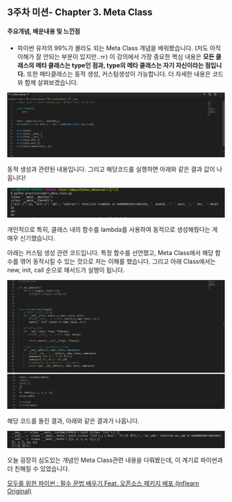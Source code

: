 ## 3주차 미션- Chapter 3. Meta Class 

#### 주요개념, 배운내용 및 느낀점

- 파이썬 유저의 99%가 몰라도 되는 Meta Class 개념을 배워봤습니다. (저도 아직 이해가 잘 안되는 부분이 있지만..ㅠ) 이 강의에서 가장 중요한 핵심 내용은 **모든 클래스의 메타 클래스는 type인 점과, type의 메타 클래스는 자기 자신이라는 점입니다.** 또한 메타클래스는 동적 생성, 커스텀생성이 가능합니다. 더 자세한 내용은 코드와 함께 살펴보겠습니다.

<center> <img src='../image/3_1.PNG'> </center>

동적 생성과 관련된 내용입니다. 그리고 해당코드를 실행하면 아래와 같은 결과 값이 나옵니다!

<center> <img src='../image/3_7.PNG'> </center>

개인적으로 특히, 클래스 내의 함수를 lambda를 사용하여 동적으로 생성해줬다는 게 매우 신기했습니다.



아래는 커스텀 생성 관련 코드입니다. 특정 함수를 선언했고, Meta Class에서 해당 함수를 엮어 동작시킬 수 있는 것으로 저는 이해를 했습니다. 그리고 아래 Class에서는 new, init, call 순으로 매서드가 실행이 됩니다.

<center> <img src='../image/3_2.PNG'> </center>

<center> <img src='../image/3_3.PNG'> </center>



해당 코드를 돌린 결과, 아래와 같은 결과가 나옵니다.

<center> <img src='../image/3_8.PNG'> </center>



오늘 굉장히 심도있는 개념인 Meta Class관련 내용을 다뤄봤는데, 이 계기로 파이썬과 더 친해질 수 있었습니다.



[모두를 위한 파이썬 : 필수 문법 배우기 Feat. 오픈소스 패키지 배포 (Inflearn Original)](https://www.inflearn.com/course/%ED%94%84%EB%A1%9C%EA%B7%B8%EB%9E%98%EB%B0%8D-%ED%8C%8C%EC%9D%B4%EC%8D%AC-%EC%A4%91%EA%B3%A0%EA%B8%89/dashboard )

